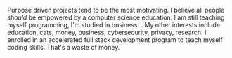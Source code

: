 Purpose driven projects tend to be the most motivating.
I believe all people _should_ be empowered by a computer science education.
I am still teaching myself programming, I'm studied in business...
My other interests include education, cats, money, business, cybersecurity, privacy, research.
I enrolled in an accelerated full stack development program to teach myself coding skills. That's a waste of money.


